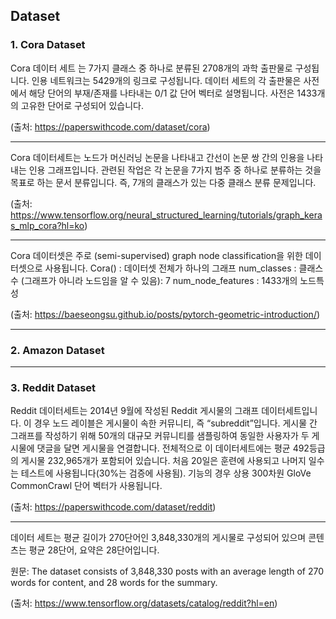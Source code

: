 ## Dataset
### 1. Cora Dataset
Cora 데이터 세트 는 7가지 클래스 중 하나로 분류된 2708개의 과학 출판물로 구성됩니다. 인용 네트워크는 5429개의 링크로 구성됩니다. 데이터 세트의 각 출판물은 사전에서 해당 단어의 부재/존재를 나타내는 0/1 값 단어 벡터로 설명됩니다. 사전은 1433개의 고유한 단어로 구성되어 있습니다.

(출처: https://paperswithcode.com/dataset/cora)

-------------------------------------------------------------------------------------------------------------------------------------------------------------------
Cora 데이터세트는 노드가 머신러닝 논문을 나타내고 간선이 논문 쌍 간의 인용을 나타내는 인용 그래프입니다. 관련된 작업은 각 논문을 7가지 범주 중 하나로 분류하는 것을 목표로 하는 문서 분류입니다. 즉, 7개의 클래스가 있는 다중 클래스 분류 문제입니다.

(출처: https://www.tensorflow.org/neural_structured_learning/tutorials/graph_keras_mlp_cora?hl=ko)

-------------------------------------------------------------------------------------------------------------------------------------------------------------------
Cora 데이터셋은 주로 (semi-supervised) graph node classification을 위한 데이터셋으로 사용됩니다.
Cora() : 데이터셋 전체가 하나의 그래프
num_classes : 클래스 수 (그래프가 아니라 노드임을 알 수 있음): 7
num_node_features : 1433개의 노드특성

(출처: https://baeseongsu.github.io/posts/pytorch-geometric-introduction/)

--------------------------------------------------------------------------------------------------------------------------------------------------------------------
### 2. Amazon Dataset
-------------------------------------------------------------------------------------
### 3. Reddit Dataset
Reddit 데이터세트는 2014년 9월에 작성된 Reddit 게시물의 그래프 데이터세트입니다. 이 경우 노드 레이블은 게시물이 속한 커뮤니티, 즉 “subreddit”입니다. 게시물 간 그래프를 작성하기 위해 50개의 대규모 커뮤니티를 샘플링하여 동일한 사용자가 두 게시물에 댓글을 달면 게시물을 연결합니다. 전체적으로 이 데이터세트에는 평균 492등급의 게시물 232,965개가 포함되어 있습니다. 처음 20일은 훈련에 사용되고 나머지 일수는 테스트에 사용됩니다(30%는 검증에 사용됨). 기능의 경우 상용 300차원 GloVe CommonCrawl 단어 벡터가 사용됩니다.

(출처: https://paperswithcode.com/dataset/reddit)

--------------------------------------------------------------------------------------
데이터 세트는 평균 길이가 270단어인 3,848,330개의 게시물로 구성되어 있으며 콘텐츠는 평균 28단어, 요약은 28단어입니다.

원문: The dataset consists of 3,848,330 posts with an average length of 270 words for content, and 28 words for the summary.

(출처: https://www.tensorflow.org/datasets/catalog/reddit?hl=en)
